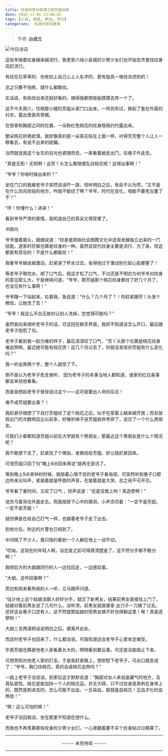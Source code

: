 ```yaml
---
title: 纹身的禁忌故事之桃花催血煞
date: 2018-11-05 23:08:01
tags: [小说, 悬疑, 原创, 奇幻]
categories:  纹身的禁忌故事
---
```


> 作者: [@魂兮](http://weibo.com/paigu77)

![今日诗词](https://v2.jinrishici.com/one.svg)

这些年随着纹身越来越流行，我老家六线小县城的少男少女们也开始去市里找纹身店赶流行。

有纹花花草草的、也有刻上自己心上人名字的、更有独具一格纹龙虎豹的！

总之只要不怕疼，就什么都敢纹。

实话说，有些纹出来还挺好看的，搞得我都想偷偷摸摸去弄一个了。

这不今天周六，住隔壁小楼的芳姐从家门口出来，一阵风吹过，掀起了套在外面的衬衣，露出里面吊带裙。

在锁骨和胸部之间的位置，一朵粉红色桃花的纹身隐隐约约露出来。

整朵桃花娇艳欲滴，就好像真的是一朵真花贴在上面一样，衬得芳芳整个人让人一眼看去，有说不出来的妩媚。

当然就连我这个女生的目光也紧随而去，一直看着她走出门，往巷子外走去。

“真是无知！无知啊！这芳丫头怎么敢随便乱纹桃花呢！这得出事啊！”

“爷爷？你啥时候出来的？”

坐在门口的我被老爷子突然说话吓一跳，但听明白之后，有些不以为然，“又不是在什么伤风败俗的地方，咋就不能纹了啊？爷爷，时代在变化，咱能不要老古董了不？”

“哼！你懂什么！进来！”

看到爷爷严肃的表情，我知道自己的耳朵又得受累了。

书房内

爷爷皱着眉头，细细说道：“纹身是原始社会图腾文化中逐渐发展独立出来的一门技能，道家的符篆也算是纹身的一种。虽然说现代纹身主要是流行、为了美，但这都是有禁忌的！不是什么都能纹！”

我看爷爷越说越激动，赶紧递了杯水过去，省得他过于激动别引起心肌梗塞了！

等老爷子喝完水，顺了口气后，我这才松了口气，不过还是不明白为何爷爷对纹身的意见那么大，于是继续问道，“爷爷，那芳姐那个桃花纹身都纹了好几个月了，也没见有什么事啊！”

爷爷蹭一下站起来，拉着我，急促道：“什么？几个月了？！你赶紧跟芳丫头发个微信，让她洗了去！”

“爷爷！我这么平白无故的让别人洗掉，您觉得可能吗？”

虽然我向来很听老爷子的话，可这回在聊天界面，我却不知道该怎么开口，最后跟老爷子抱怨了句。

老爷子看到我一脸为难的样子，最后深深叹了口气，“芳丫头那个位置是桃花纹身催血煞啊，最近她可能有桃花债！这几个月过去了，你就没发现你芳姐有什么变化吗？”

我一听血煞两个字，整个人就惊了下。

倒不是认为老爷子危言耸听， 因为老爷子的本事当地人都知道，谁家的红白喜事都会来找他看看。

而是我想起老爷子曾经说过这个——这可是要出人命的征兆！

难不成芳姐要出事？！

我赶紧仔细想了下自打芳姐纹了这个桃花之后，似乎在穿着上越来越开放；而且放假出门的次数明显比以前多，好像听婶子说芳姐放弃考研了，说交了一个什么男朋友。

可我们小辈都知道芳姐以前在大学就有个男朋友，那最近这个男朋友是什么个情况呢？

我不敢想下去了，赶紧找了个理由，发微信给芳姐，好让她赶紧回来。

可惜芳姐只回了句“晚上8点回来再说”就再无音讯了。

等到晚上9点来钟的时候，我陪着心情不佳的老爷子看电视，可突然听到巷子口那边传来尖叫声，紧接着就是呼救的声音，在接着就是大哭，总之闹不可开交。

爷爷看了看时间，又叹了口气 ，轻声说道：“还是没救上哟！真造孽啊！”

说完弓着背往外面走去，而我按捺下心中的猜测，小声念叨着：“一定不是芳姐，一定不是芳姐！”

就仿佛是在给自己打气一样，也跟着老爷子走了出去。

到地方后，附近的片警也已经到了。

中间隔了不少人，我只隐约看到一个人躺在地上一动不动。

“哎呦，这现在的年轻人啊，谈恋爱之前可得摸清楚底了，这不然分手都不敢分啊！”

我侧后方的大娘跟同行的人一边往回走，一边感叹着。

“大娘，这咋回事啊？”

旁边有刚来看热闹的人一听，立马跟声问道。

“估计地上这个姑娘没跟人好好分手，就交了新男友，结果前男友直接找上门了。姑娘对着前男友说了几句什么，没听清，前男友就直接拿
出刀子一刀捅了过去。还好这会巷子口还有人，这不然就那姑娘的现男友搞不好也得躺这里！唉！真是造孽哟！”

大娘三言两语把话说明白之后，便离开此处。

而这时老爷子也回来了，什么都没说，可我知道这会老爷子心里肯定难受。

毕竟芳姐也算是他老人家看着长大的，明明看到要出事，可还是没能阻止下来。

可想而知对他老人家的打击，于是我赶紧跟上，想安慰下老爷子，可出口就变成了：“爷爷，胸口纹桃花，真的会成桃花血煞吗？”

一路上老爷子没说话，到家后这才默默说道：“胸部对女人来说是藏气的地方，及其私密性。桃花是能加持一个人的桃花运，并无大碍。只不过纹身是真刺在身体上的，既然是刺进去的，怎么可能不出血，一旦染血，那就是血桃花！见血才化的血煞劫！”

“啊！这么可怕的嘛！”

老爷子没回我话，坐在那里不知道在想什么。

而我也不再羡慕那些纹身的少男少女们，一心琢磨着要不买个纹身贴过过瘾算了。

---

<center> ------ 未完待续 ------ </center>

---
